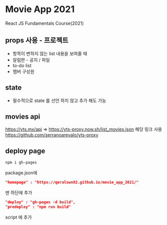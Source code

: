 # Movie App 2021
React JS Fundamentals Course(2021)

 ## props 사용 - 프로젝트 
 * 항목이 변하지 않는 list 내용을 보여줄 때 
 *  알림판 - 공지  / 파일 
 *  to-do list
 *  멤버 구성원
 

 ## state
 * 필수적으로 state 를 선언 하지 않고 추가 해도 가능 

## movies api
https://yts.mx/api
=> https://yts-proxy.now.sh/list_movies.json 해당 링크 사용
https://github.com/serranoarevalo/yts-proxy

## deploy page
```bash
npm i gh-pages
```

package.json에 
```	json
"homepage" : "https://qoralswn82.github.io/movie_app_2021/"
```
맨 하단에 추가

```json
"deploy" : "gh-pages -d build",
"predeploy" : "npm run build"
```
script 에 추가
